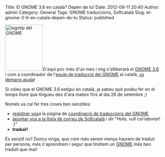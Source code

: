 Title: El GNOME 3.6 en català? Depèn de tu!
Date: 2012-08-11 20:40
Author: admin
Category: General
Tags: GNOME traduccions, Softcatalà
Slug: el-gnome-3-6-en-catala-depen-de-tu
Status: published

[<img src="http://gil.badall.net/wp-content/uploads/2008/01/gnomefoot.png" title="logotip del GNOME" class="alignright size-full wp-image-274" width="122" height="150" />](http://gil.badall.net/wp-content/uploads/2008/01/gnomefoot.png)D'aquí poc més d'un mes i mig s'alliberarà el [GNOME 3.6](https://live.gnome.org/ThreePointFive "Calendari de llançament del GNOME 3.6") i com a coordinador de l'[equip de traducció del GNOME](http://l10n.gnome.org/teams/ca/ "Pàgina de l'equip de traducció del GNOME al català") al català, [us demano ajuda](http://llistes.softcatala.org/pipermail/gnome/2012-August/009063.html "Correu de coordinació de la traducció del GNOME 3.6")!

Si voleu que el GNOME 3.6 estigui en català, ja sabeu què podeu fer en el temps lliure que tingueu des d'ara mateix fins al dia 26 de setembre ;)

Només us cal fer tres coses ben senzilles:

- [registrar-vos](http://l10n.gnome.org/register/ "Formulari de registre a la pàgina d'estadístiques de traducció del GNOME")a la pàgina de [coordinació de traduccions del GNOME](http://l10n.gnome.org/ "Pàgina d'estadístiques de traducció del GNOME")
- [apuntar-vos a la llista de correu de Softcatalà](http://llistes.softcatala.org/mailman/listinfo/gnome "Llista de correu de Softcatalà de coordinació de la traducció del GNOME al català") i dir "*Hola, vull col·laborar*! :)"
- **traduir!**

És senzill no? Doncs vinga, que com més serem menys haurem de traduir per persona, més n'aprendrem i segur que tindrem un [GNOME](http://www.gnome.org "Pàgina web del projecte d'escriptori lliure GNOME") més ben traduït que mai!
